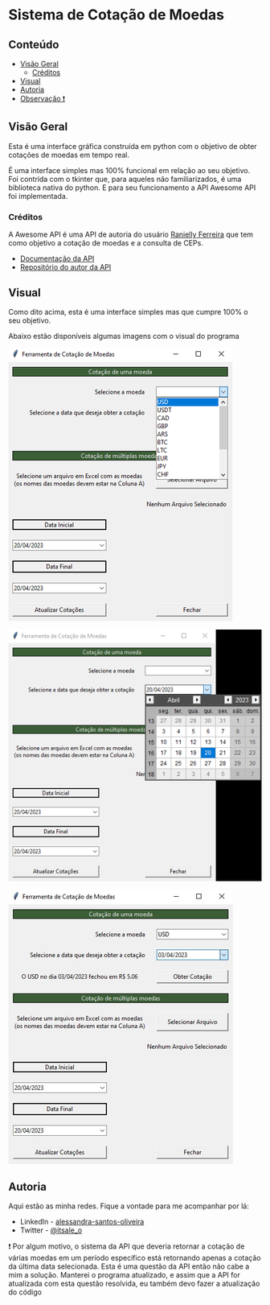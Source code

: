 # Sistema de Cotação de Moedas

## Conteúdo

-  [Visão Geral](#visao-geral)
    - [Créditos](#creditos)
- [Visual](#visual)
- [Autoria](#autoria)
- [Observação :heavy_exclamation_mark:](#observacao)

<a id="visao-geral"></a>
## Visão Geral

Esta é uma interface gráfica construída em python com o objetivo de obter cotações de moedas em tempo real. 

É uma interface simples mas 100% funcional em relação ao seu objetivo. Foi contrída com o tkinter que, para aqueles não 
familiarizados, é uma biblioteca nativa do python. E para seu funcionamento a API Awesome API foi implementada.

<a id="creditos"></a>
### Créditos

A Awesome API é uma API de autoria do usuário [Ranielly Ferreira](https://github.com/raniellyferreira) que tem como objetivo 
a cotação de moedas e a consulta de CEPs.

- [Documentação da API](https://docs.awesomeapi.com.br/)
- [Repositório do autor da API](https://docs.awesomeapi.com.br/)

<a id="visual"></a>
## Visual

Como dito acima, esta é uma interface simples mas que cumpre 100% o seu objetivo.

Abaixo estão disponíveis algumas imagens com o visual do programa

![Selecionando a moeda](/imagens/SistemaCotacaoMoedas1.jpg)

![Selecionando a data](/imagens/SistemaCotacaoMoedas2.jpg)

![Retorno com a cotação](/imagens/SistemaCotacaoMoedas3.jpg)

<a id="autoria"></a>
## Autoria

Aqui estão as minha redes. Fique a vontade para me acompanhar por lá:

- LinkedIn - [alessandra-santos-oliveira](https://www.linkedin.com/in/alessandra-santos-oliveira/)
- Twitter - [@itsale_o](https://www.twitter.com/itsale_o)

<a id="autoria"></a>

:heavy_exclamation_mark: Por algum motivo, o sistema da API que deveria retornar a cotação de várias moedas em um período 
específico está retornando apenas a cotação da última data selecionada. Esta é uma questão da API então não cabe a mim a 
solução. Manterei o programa atualizado, e assim que a API for atualizada com esta questão resolvida, eu também devo fazer a 
atualização do código

